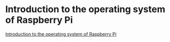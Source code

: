 # Introduction to the operating system of Raspberry Pi
[Introduction to the operating system of Raspberry Pi](https://aiwithcloud.com/?p=1659)